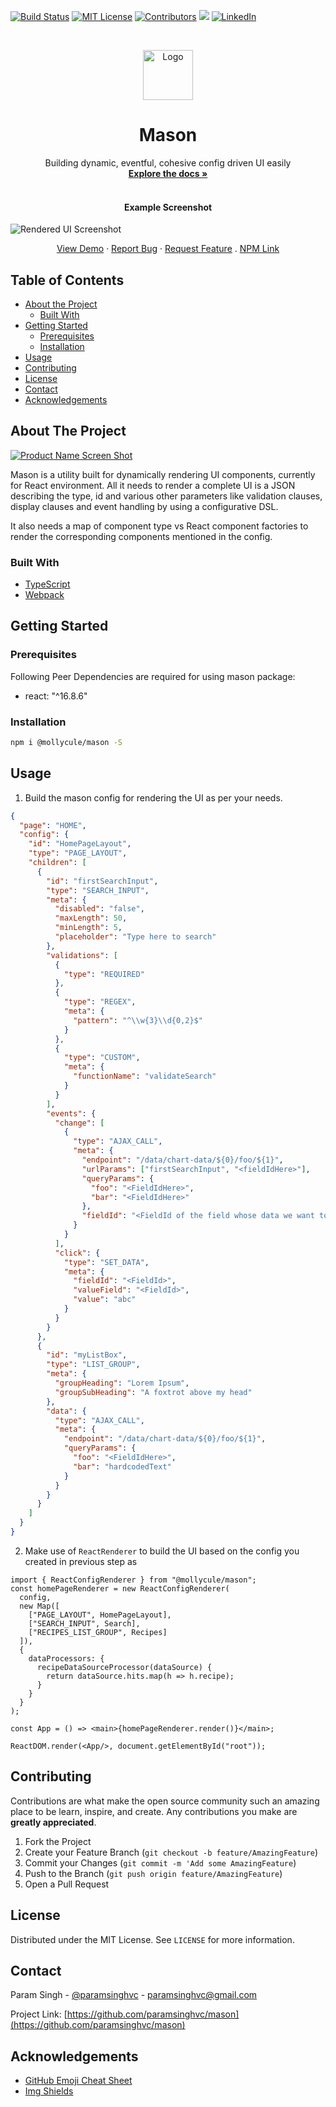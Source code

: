 <!-- PROJECT SHIELDS -->

[![Build Status][build-shield]]()
[![MIT License][license-shield]][license-url]
[![Contributors][contributors-shield]]()
<img src="https://img.badgesize.io/paramsinghvc/mason/master/dist/index.js?style=for-the-badge&compression=gzip&label=gzip+size&max=8000&softmax=4000">
[![LinkedIn][linkedin-shield]][linkedin-url]

<!-- PROJECT LOGO -->
<br />
<p align="center">
  <a href="https://github.com/paramsinghvc/mason">
    <img src="https://user-images.githubusercontent.com/4329912/59576593-06a31000-90de-11e9-9187-2abbd4009ba4.png" alt="Logo" width="80" height="80">
  </a>

  <h1 align="center">Mason</h1>

  <p align="center">
    Building dynamic, eventful, cohesive config driven UI easily
    <br />
    <a href="https://www.npmjs.com/package/@mollycule/mason"><strong>Explore the docs »</strong></a>
    <br />
    <br />
    <h4 align="center">Example Screenshot</h4>
    <img alt="Rendered UI Screenshot" src="https://user-images.githubusercontent.com/4329912/64925694-43cc8a80-d812-11e9-879d-0d27ceee6e4e.png" />
    </p>
    <p align="center">
    <a href="https://codesandbox.io/s/mason-demo-0tu4t?fontsize=14">View Demo</a>
    ·
    <a href="https://github.com/paramsinghvc/mason/issues">Report Bug</a>
    ·
    <a href="https://github.com/paramsinghvc/mason/issues">Request Feature</a>
    .
    <a href="https://www.npmjs.com/package/@mollycule/mason">NPM Link</a>
  </p>
</p>

<!-- TABLE OF CONTENTS -->

## Table of Contents

- [About the Project](#about-the-project)
  - [Built With](#built-with)
- [Getting Started](#getting-started)
  - [Prerequisites](#prerequisites)
  - [Installation](#installation)
- [Usage](#usage)
- [Contributing](#contributing)
- [License](#license)
- [Contact](#contact)
- [Acknowledgements](#acknowledgements)

<!-- ABOUT THE PROJECT -->

## About The Project

[![Product Name Screen Shot][product-screenshot]](https://example.com)

Mason is a utility built for dynamically rendering UI components, currently for React environment. All it needs to render a complete UI is a JSON describing the type, id and various other parameters like validation clauses, display clauses and event handling by using a configurative DSL.

It also needs a map of component type vs React component factories to render the corresponding components mentioned in the config.

### Built With

- [TypeScript](https://www.typescriptlang.org/)
- [Webpack](https://webpack.js.org/)

<!-- GETTING STARTED -->

## Getting Started

### Prerequisites

Following Peer Dependencies are required for using mason package:

- react: "^16.8.6"

### Installation

```sh
npm i @mollycule/mason -S
```

<!-- USAGE EXAMPLES -->

## Usage

1. Build the mason config for rendering the UI as per your needs.

```json
{
  "page": "HOME",
  "config": {
    "id": "HomePageLayout",
    "type": "PAGE_LAYOUT",
    "children": [
      {
        "id": "firstSearchInput",
        "type": "SEARCH_INPUT",
        "meta": {
          "disabled": "false",
          "maxLength": 50,
          "minLength": 5,
          "placeholder": "Type here to search"
        },
        "validations": [
          {
            "type": "REQUIRED"
          },
          {
            "type": "REGEX",
            "meta": {
              "pattern": "^\\w{3}\\d{0,2}$"
            }
          },
          {
            "type": "CUSTOM",
            "meta": {
              "functionName": "validateSearch"
            }
          }
        ],
        "events": {
          "change": [
            {
              "type": "AJAX_CALL",
              "meta": {
                "endpoint": "/data/chart-data/${0}/foo/${1}",
                "urlParams": ["firstSearchInput", "<fieldIdHere>"],
                "queryParams": {
                  "foo": "<FieldIdHere>",
                  "bar": "<FieldIdHere>"
                },
                "fieldId": "<FieldId of the field whose data we want to set>"
              }
            }
          ],
          "click": {
            "type": "SET_DATA",
            "meta": {
              "fieldId": "<FieldId>",
              "valueField": "<FieldId>",
              "value": "abc"
            }
          }
        }
      },
      {
        "id": "myListBox",
        "type": "LIST_GROUP",
        "meta": {
          "groupHeading": "Lorem Ipsum",
          "groupSubHeading": "A foxtrot above my head"
        },
        "data": {
          "type": "AJAX_CALL",
          "meta": {
            "endpoint": "/data/chart-data/${0}/foo/${1}",
            "queryParams": {
              "foo": "<FieldIdHere>",
              "bar": "hardcodedText"
            }
          }
        }
      }
    ]
  }
}
```

2. Make use of `ReactRenderer` to build the UI based on the config you created in previous step as

```tsx
import { ReactConfigRenderer } from "@mollycule/mason";
const homePageRenderer = new ReactConfigRenderer(
  config,
  new Map([
    ["PAGE_LAYOUT", HomePageLayout], 
    ["SEARCH_INPUT", Search],
    ["RECIPES_LIST_GROUP", Recipes]
  ]),
  {
    dataProcessors: {
      recipeDataSourceProcessor(dataSource) {
        return dataSource.hits.map(h => h.recipe);
      }
    }
  }
);

const App = () => <main>{homePageRenderer.render()}</main>;

ReactDOM.render(<App/>, document.getElementById("root"));
```

<!-- CONTRIBUTING -->

## Contributing

Contributions are what make the open source community such an amazing place to be learn, inspire, and create. Any contributions you make are **greatly appreciated**.

1. Fork the Project
2. Create your Feature Branch (`git checkout -b feature/AmazingFeature`)
3. Commit your Changes (`git commit -m 'Add some AmazingFeature`)
4. Push to the Branch (`git push origin feature/AmazingFeature`)
5. Open a Pull Request

<!-- LICENSE -->

## License

Distributed under the MIT License. See `LICENSE` for more information.

<!-- CONTACT -->

## Contact

Param Singh - [@paramsinghvc](https://github.com/paramsinghvc) - paramsinghvc@gmail.com

Project Link: [https://github.com/paramsinghvc/mason](https://github.com/paramsinghvc/mason)

<!-- ACKNOWLEDGEMENTS -->

## Acknowledgements

- [GitHub Emoji Cheat Sheet](https://www.webpagefx.com/tools/emoji-cheat-sheet)
- [Img Shields](https://shields.io)

<!-- MARKDOWN LINKS & IMAGES -->

[build-shield]: https://img.shields.io/badge/build-passing-brightgreen.svg?style=for-the-badge
[contributors-shield]: https://img.shields.io/badge/contributors-1-orange.svg?style=for-the-badge
[license-shield]: https://img.shields.io/badge/license-MIT-blue.svg?style=for-the-badge
[license-url]: https://choosealicense.com/licenses/mit
[linkedin-shield]: https://img.shields.io/badge/-LinkedIn-black.svg?style=for-the-badge&logo=linkedin&colorB=0077B5
[linkedin-url]: https://www.linkedin.com/in/paramsinghvc
[product-screenshot]: https://user-images.githubusercontent.com/4329912/59576904-0d7e5280-90df-11e9-868d-dec257ed1626.png
